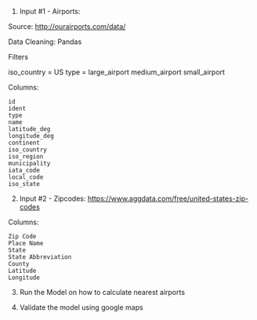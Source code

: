 1. Input #1 - Airports:

Source: http://ourairports.com/data/

Data Cleaning: Pandas

Filters

iso_country =  US
type =
large_airport
medium_airport
small_airport

Columns:

```
id
ident
type
name
latitude_deg
longitude_deg
continent
iso_country
iso_region
municipality
iata_code
local_code
iso_state

```

2. Input #2 - Zipcodes: https://www.aggdata.com/free/united-states-zip-codes

Columns:

```
Zip Code
Place Name
State
State Abbreviation
County
Latitude
Longitude
```


3. Run the Model on how to calculate nearest airports

4. Validate the model using google maps
